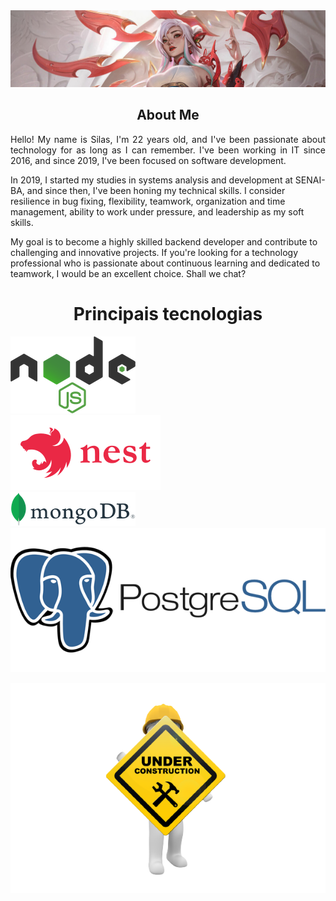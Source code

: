 <html>
<head>
	<meta http-equiv="Content-Type" content="text/html; charset=UTF-8" />
  <link rel="stylesheet" href="assets/styles/style.css">        
</head>
<body>
<section id="banner">
  <img src="assets/img/Irelia_crop.jpg" alt="Imagem 1">
</section>
<section id="aboutme">
<h1 align="center">About Me</h1>
  <p align="justify">
   Hello! My name is Silas, I'm 22 years old, and I've been passionate about technology for as long as I can remember. I've been working in IT since 2016, and since 2019, I've been focused on software development.

In 2019, I started my studies in systems analysis and development at SENAI-BA, and since then, I've been honing my technical skills. I consider resilience in bug fixing, flexibility, teamwork, organization and time management, ability to work under pressure, and leadership as my soft skills.

My goal is to become a highly skilled backend developer and contribute to challenging and innovative projects. If you're looking for a technology professional who is passionate about continuous learning and dedicated to teamwork, I would be an excellent choice. Shall we chat?

  </p>
</section>
<h1  align="center">Principais tecnologias</h1>
<section id="stack-icons" class="stack-box" style="display: flex; justify-content: center;">
        <div class="container">
            <div>
                <div>
                    <img  width: 70px; height: 40px; id="node" src="assets/img/node.icon.png" alt="">
                </div>
                <div>
                    <img id="nest" src="assets/img/nestjs-ar21.svg" alt="">
                </div>
                <div>
                    <img src="assets/img/mongo-icon.png" alt="">
                </div>
                <div>
                    <img id="post" src="assets/img/postgree.png" alt="">
                </div>
            </div>
        </div>
</section>

<p align="center">
  <img src="assets/img/underconstruction.png" alt="Descrição da imagem">
</p>

</body>
</html>
